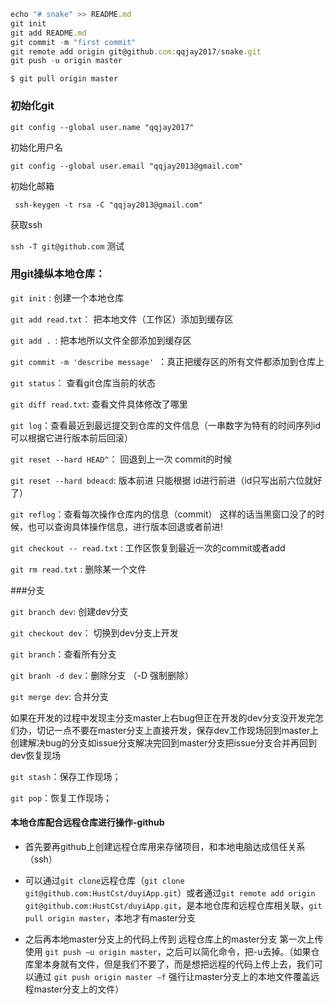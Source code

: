 ```js
echo "# snake" >> README.md
git init
git add README.md
git commit -m "first commit"
git remote add origin git@github.com:qqjay2017/snake.git
git push -u origin master
```

```
$ git pull origin master
```

### 初始化git

```git config --global user.name "qqjay2017"```

初始化用户名

```
git config --global user.email "qqjay2013@gmail.com"
```


初始化邮箱

```
 ssh-keygen -t rsa -C "qqjay2013@gmail.com"
```

获取ssh

```ssh -T git@github.com```
测试



### 用git操纵本地仓库：

```git init``` : 创建一个本地仓库

`git add read.txt`： 把本地文件（工作区）添加到缓存区

`git add . `: 把本地所以文件全部添加到缓存区
    
```git commit -m 'describe message' ```：真正把缓存区的所有文件都添加到仓库上

`git status`： 查看git仓库当前的状态

`git diff read.txt`: 查看文件具体修改了哪里

`git log`：查看最近到最远提交到仓库的文件信息（一串数字为特有的时间序列id 可以根据它进行版本前后回滚）

`git reset --hard HEAD^`： 回退到上一次 commit的时候

`git reset --hard bdeacd`: 版本前进 只能根据 id进行前进（id只写出前六位就好了）

`git reflog`：查看每次操作仓库内的信息（commit） 这样的话当黑窗口没了的时候，也可以查询具体操作信息，进行版本回退或者前进!


```git checkout -- read.txt``` : 工作区恢复到最近一次的commit或者add

```git rm read.txt``` : 删除某一个文件


###分支

`git branch dev`: 创建dev分支

`git checkout dev`： 切换到dev分支上开发

`git branch`：查看所有分支

`git branh -d dev`：删除分支 （-D 强制删除）

`git merge dev`: 合并分支


如果在开发的过程中发现主分支master上右bug但正在开发的dev分支没开发完怎们办，切记一点不要在master分支上直接开发，保存dev工作现场回到master上创建解决bug的分支如issue分支解决完回到master分支把issue分支合并再回到dev恢复现场



`git stash`：保存工作现场；

`git pop`：恢复工作现场；

#### 本地仓库配合远程仓库进行操作-github

 * 首先要再github上创建远程仓库用来存储项目，和本地电脑达成信任关系（ssh）
 * 可以通过`git clone`远程仓库（`git clone git@github.com:HustCst/duyiApp.git`）或者通过`git remote add origin git@github.com:HustCst/duyiApp.git`，是本地仓库和远程仓库相关联，`git pull origin master`，本地才有master分支


 * 之后再本地master分支上的代码上传到 远程仓库上的master分支 第一次上传使用 `git push –u origin master`，之后可以简化命令，把-u去掉。（如果仓库里本身就有文件，但是我们不要了，而是想把远程的代码上传上去，我们可以通过 `git push origin master –f` 强行让master分支上的本地文件覆盖远程master分支上的文件）




